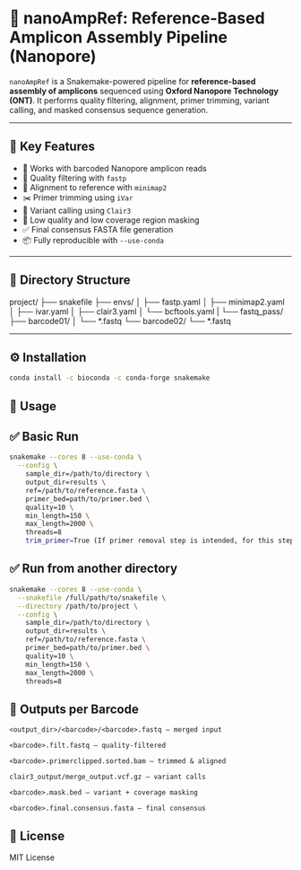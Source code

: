 # 🧬 nanoAmpRef: Reference-Based Amplicon Assembly Pipeline (Nanopore)

`nanoAmpRef` is a Snakemake-powered pipeline for **reference-based assembly of amplicons** sequenced using **Oxford Nanopore Technology (ONT)**. It performs quality filtering, alignment, primer trimming, variant calling, and masked consensus sequence generation.

---

## 🔧 Key Features

- 🔬 Works with barcoded Nanopore amplicon reads
- 🧼 Quality filtering with `fastp`
- 🧭 Alignment to reference with `minimap2`
- ✂️ Primer trimming using `iVar`
- 🧬 Variant calling using `Clair3`
- 🩻 Low quality and low coverage region masking
- ✅ Final consensus FASTA file generation
- 📦 Fully reproducible with `--use-conda`

---

## 📁 Directory Structure

project/ ├── snakefile ├── envs/ │ ├── fastp.yaml │ ├── minimap2.yaml │ ├── ivar.yaml │ ├── clair3.yaml │ └── bcftools.yaml | └── fastq_pass/ ├── barcode01/ │ └── *.fastq └── barcode02/ └── *.fastq



---

## ⚙️ Installation

```bash
conda install -c bioconda -c conda-forge snakemake
```


## 🚀 Usage

## ✅ Basic Run

```bash
snakemake --cores 8 --use-conda \
  --config \
    sample_dir=/path/to/directory \
    output_dir=results \
    ref=/path/to/reference.fasta \
    primer_bed=path/to/primer.bed \
    quality=10 \
    min_length=150 \
    max_length=2000 \
    threads=8
    trim_primer=True (If primer removal step is intended, for this step primer bed file will be required)
```

## ✅ Run from another directory

```bash
snakemake --cores 8 --use-conda \
  --snakefile /full/path/to/snakefile \
  --directory /path/to/project \
  --config \
    sample_dir=/path/to/directory \
    output_dir=results \
    ref=/path/to/reference.fasta \
    primer_bed=path/to/primer.bed \
    quality=10 \
    min_length=150 \
    max_length=2000 \
    threads=8
```

## 🔬 Outputs per Barcode

    <output_dir>/<barcode>/<barcode>.fastq – merged input

    <barcode>.filt.fastq – quality-filtered

    <barcode>.primerclipped.sorted.bam – trimmed & aligned

    clair3_output/merge_output.vcf.gz – variant calls

    <barcode>.mask.bed – variant + coverage masking

    <barcode>.final.consensus.fasta – final consensus

## 📜 License

MIT License







